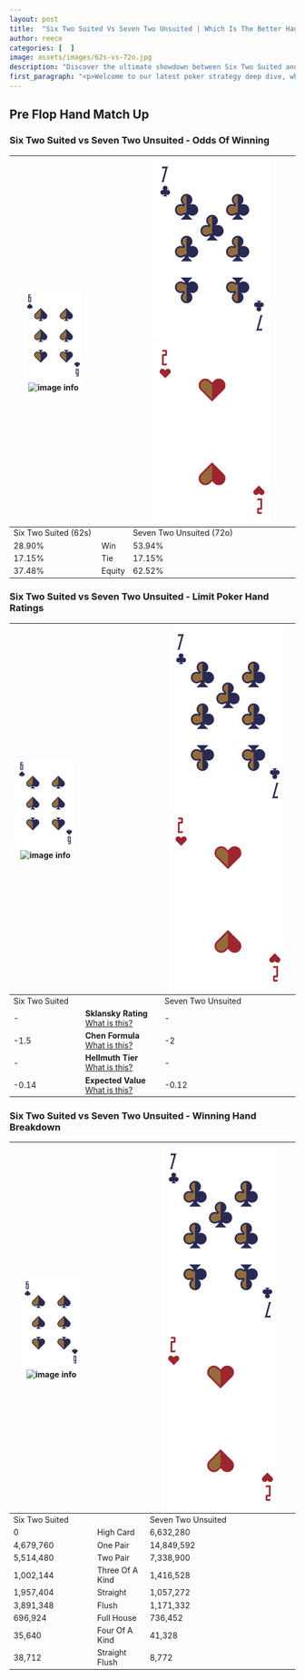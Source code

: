 ```yaml
---
layout: post
title:  "Six Two Suited Vs Seven Two Unsuited | Which Is The Better Hand In Poker? A Complete Guide"
author: reece
categories: [  ]
image: assets/images/62s-vs-72o.jpg
description: "Discover the ultimate showdown between Six Two Suited and Seven Two Unsuited in poker! Uncover the odds, strategies, and scenarios where one hand triumphs over the other. Get ready to up your poker game with this thrilling analysis."
first_paragraph: "<p>Welcome to our latest poker strategy deep dive, where we're pitting two distinct hands against each other in a high-stakes showdown: Six Two Suited vs Seven Two Unsuited.</p><p>In the dynamic world of poker, every decision counts, and knowing which hand holds the upper hand is key to your success at the table.</p><p>In this article, we'll dissect these two hands, explore the scenarios where one dominates the other, and equip you with the knowledge to make strategic choices that can tip the odds in your favor.</p><p>Get ready to unravel the intriguing dynamics of these poker hands and elevate your game to new heights.</p>"
---
```




[comment]: # (sp0)

## Pre Flop Hand Match Up

<div class="table hand-ratings" markdown="1"> 



### Six Two Suited vs Seven Two Unsuited - Odds Of Winning


    
| ![image info](assets/images/hand1/6.png) ![image info](assets/images/hand1/2s.png) |  | ![image info](assets/images/hand2/7.png) ![image info](assets/images/hand2/2o.png) |
| -------- | -------- | -------- |
| Six Two Suited (62s) |  | Seven Two Unsuited (72o) |
| 28.90% | Win | 53.94% |
| 17.15% | Tie | 17.15% |
| 37.48% | Equity | 62.52% |




[comment]: # (sp1)



### Six Two Suited vs Seven Two Unsuited - Limit Poker Hand Ratings


    
| ![image info](assets/images/hand1/6.png) ![image info](assets/images/hand1/2s.png) |  | ![image info](assets/images/hand2/7.png) ![image info](assets/images/hand2/2o.png) |
| -------- | -------- | -------- |
| Six Two Suited |  | Seven Two Unsuited |
| - | **Sklansky Rating** [What is this?](/sklansky-rating-explained) | - |
| -1.5 | **Chen Formula** [What is this?](/chen-formula-explained) | -2 |
| - | **Hellmuth Tier** [What is this?](/Hellmuth-tier-explained) | - |
| -0.14 | **Expected Value** [What is this?](/expected-value-explained) | -0.12 |




[comment]: # (sp2)



### Six Two Suited vs Seven Two Unsuited - Winning Hand Breakdown


    
| ![image info](assets/images/hand1/6.png) ![image info](assets/images/hand1/2s.png) |  | ![image info](assets/images/hand2/7.png) ![image info](assets/images/hand2/2o.png) |
| -------- | -------- | -------- |
| Six Two Suited |  | Seven Two Unsuited |
| 0 | High Card | 6,632,280 |
| 4,679,760 | One Pair | 14,849,592 |
| 5,514,480 | Two Pair | 7,338,900 |
| 1,002,144 | Three Of A Kind | 1,416,528 |
| 1,957,404 | Straight | 1,057,272 |
| 3,891,348 | Flush | 1,171,332 |
| 696,924 | Full House | 736,452 |
| 35,640 | Four Of A Kind | 41,328 |
| 38,712 | Straight Flush | 8,772 |




[comment]: # (sp3)



</div>

[comment]: # (sp4)



[comment]: # (sp5)

